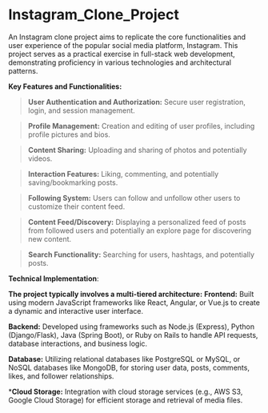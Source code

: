 # Instagram_Clone_Project
An Instagram clone project aims to replicate the core functionalities and user experience of the popular social media platform, Instagram. This project serves as a practical exercise in full-stack web development, demonstrating proficiency in various technologies and architectural patterns. 

**Key Features and Functionalities:**
>**User Authentication and Authorization:** Secure user registration, login, and session management.

>**Profile Management:** Creation and editing of user profiles, including profile pictures and bios.

>**Content Sharing:** Uploading and sharing of photos and potentially videos.

>**Interaction Features:** Liking, commenting, and potentially saving/bookmarking posts.

>**Following System:** Users can follow and unfollow other users to customize their content feed.

>**Content Feed/Discovery:** Displaying a personalized feed of posts from followed users and potentially an explore page for discovering new content.

>**Search Functionality:** Searching for users, hashtags, and potentially posts.

**Technical Implementation**:

**The project typically involves a multi-tiered architecture:**
**Frontend:**
Built using modern JavaScript frameworks like React, Angular, or Vue.js to create a dynamic and interactive user interface.

**Backend:**
Developed using frameworks such as Node.js (Express), Python (Django/Flask), Java (Spring Boot), or Ruby on Rails to handle API requests, database interactions, and business logic.

**Database:**
Utilizing relational databases like PostgreSQL or MySQL, or NoSQL databases like MongoDB, for storing user data, posts, comments, likes, and follower relationships.

***Cloud Storage:**
Integration with cloud storage services (e.g., AWS S3, Google Cloud Storage) for efficient storage and retrieval of media files.
